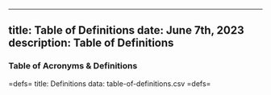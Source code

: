 -----
title:  Table of Definitions
date: June 7th, 2023
description: Table of Definitions 
-----

### Table of Acronyms & Definitions

=defs=
title: Definitions
data: table-of-definitions.csv
=defs=

